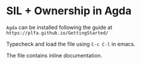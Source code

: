 # SIL + Ownership in Agda

`Agda` can be installed following the guide at 
`https://plfa.github.io/GettingStarted/`

Typecheck and load the file using `C-c C-l` in emacs.

The file contains inline documentation.
